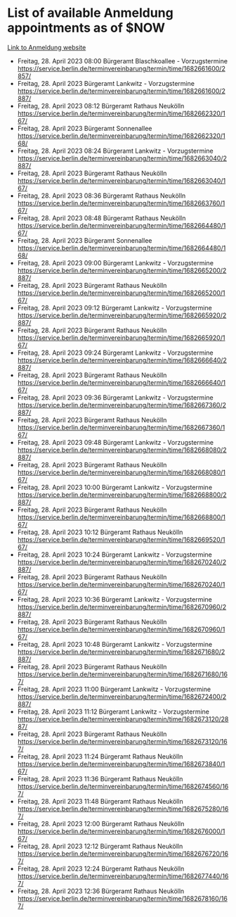 # List of available Anmeldung appointments as of $NOW
[Link to Anmeldung website](https://service.berlin.de/terminvereinbarung/termin/tag.php?termin=1&anliegen[]=120686&dienstleisterlist=122210,122217,327316,122219,327312,122227,327314,122231,327346,122243,327348,122254,122252,329742,122260,329745,122262,329748,122271,327278,122273,327274,122277,327276,330436,122280,327294,122282,327290,122284,327292,122291,327270,122285,327266,122286,327264,122296,327268,150230,329760,122297,327286,122294,327284,122312,329763,122314,329775,122304,327330,122311,327334,122309,327332,317869,122281,327352,122279,329772,122283,122276,327324,122274,327326,122267,329766,122246,327318,122251,327320,122257,327322,122208,327298,122226,327300&herkunft=http%3A%2F%2Fservice.berlin.de%2Fdienstleistung%2F120686%2F)
- Freitag, 28. April 2023 08:00 Bürgeramt Blaschkoallee - Vorzugstermine https://service.berlin.de/terminvereinbarung/termin/time/1682661600/2857/
- Freitag, 28. April 2023  Bürgeramt Lankwitz - Vorzugstermine https://service.berlin.de/terminvereinbarung/termin/time/1682661600/2887/
- Freitag, 28. April 2023 08:12 Bürgeramt Rathaus Neukölln https://service.berlin.de/terminvereinbarung/termin/time/1682662320/167/
- Freitag, 28. April 2023  Bürgeramt Sonnenallee https://service.berlin.de/terminvereinbarung/termin/time/1682662320/168/
- Freitag, 28. April 2023 08:24 Bürgeramt Lankwitz - Vorzugstermine https://service.berlin.de/terminvereinbarung/termin/time/1682663040/2887/
- Freitag, 28. April 2023  Bürgeramt Rathaus Neukölln https://service.berlin.de/terminvereinbarung/termin/time/1682663040/167/
- Freitag, 28. April 2023 08:36 Bürgeramt Rathaus Neukölln https://service.berlin.de/terminvereinbarung/termin/time/1682663760/167/
- Freitag, 28. April 2023 08:48 Bürgeramt Rathaus Neukölln https://service.berlin.de/terminvereinbarung/termin/time/1682664480/167/
- Freitag, 28. April 2023  Bürgeramt Sonnenallee https://service.berlin.de/terminvereinbarung/termin/time/1682664480/168/
- Freitag, 28. April 2023 09:00 Bürgeramt Lankwitz - Vorzugstermine https://service.berlin.de/terminvereinbarung/termin/time/1682665200/2887/
- Freitag, 28. April 2023  Bürgeramt Rathaus Neukölln https://service.berlin.de/terminvereinbarung/termin/time/1682665200/167/
- Freitag, 28. April 2023 09:12 Bürgeramt Lankwitz - Vorzugstermine https://service.berlin.de/terminvereinbarung/termin/time/1682665920/2887/
- Freitag, 28. April 2023  Bürgeramt Rathaus Neukölln https://service.berlin.de/terminvereinbarung/termin/time/1682665920/167/
- Freitag, 28. April 2023 09:24 Bürgeramt Lankwitz - Vorzugstermine https://service.berlin.de/terminvereinbarung/termin/time/1682666640/2887/
- Freitag, 28. April 2023  Bürgeramt Rathaus Neukölln https://service.berlin.de/terminvereinbarung/termin/time/1682666640/167/
- Freitag, 28. April 2023 09:36 Bürgeramt Lankwitz - Vorzugstermine https://service.berlin.de/terminvereinbarung/termin/time/1682667360/2887/
- Freitag, 28. April 2023  Bürgeramt Rathaus Neukölln https://service.berlin.de/terminvereinbarung/termin/time/1682667360/167/
- Freitag, 28. April 2023 09:48 Bürgeramt Lankwitz - Vorzugstermine https://service.berlin.de/terminvereinbarung/termin/time/1682668080/2887/
- Freitag, 28. April 2023  Bürgeramt Rathaus Neukölln https://service.berlin.de/terminvereinbarung/termin/time/1682668080/167/
- Freitag, 28. April 2023 10:00 Bürgeramt Lankwitz - Vorzugstermine https://service.berlin.de/terminvereinbarung/termin/time/1682668800/2887/
- Freitag, 28. April 2023  Bürgeramt Rathaus Neukölln https://service.berlin.de/terminvereinbarung/termin/time/1682668800/167/
- Freitag, 28. April 2023 10:12 Bürgeramt Rathaus Neukölln https://service.berlin.de/terminvereinbarung/termin/time/1682669520/167/
- Freitag, 28. April 2023 10:24 Bürgeramt Lankwitz - Vorzugstermine https://service.berlin.de/terminvereinbarung/termin/time/1682670240/2887/
- Freitag, 28. April 2023  Bürgeramt Rathaus Neukölln https://service.berlin.de/terminvereinbarung/termin/time/1682670240/167/
- Freitag, 28. April 2023 10:36 Bürgeramt Lankwitz - Vorzugstermine https://service.berlin.de/terminvereinbarung/termin/time/1682670960/2887/
- Freitag, 28. April 2023  Bürgeramt Rathaus Neukölln https://service.berlin.de/terminvereinbarung/termin/time/1682670960/167/
- Freitag, 28. April 2023 10:48 Bürgeramt Lankwitz - Vorzugstermine https://service.berlin.de/terminvereinbarung/termin/time/1682671680/2887/
- Freitag, 28. April 2023  Bürgeramt Rathaus Neukölln https://service.berlin.de/terminvereinbarung/termin/time/1682671680/167/
- Freitag, 28. April 2023 11:00 Bürgeramt Lankwitz - Vorzugstermine https://service.berlin.de/terminvereinbarung/termin/time/1682672400/2887/
- Freitag, 28. April 2023 11:12 Bürgeramt Lankwitz - Vorzugstermine https://service.berlin.de/terminvereinbarung/termin/time/1682673120/2887/
- Freitag, 28. April 2023  Bürgeramt Rathaus Neukölln https://service.berlin.de/terminvereinbarung/termin/time/1682673120/167/
- Freitag, 28. April 2023 11:24 Bürgeramt Rathaus Neukölln https://service.berlin.de/terminvereinbarung/termin/time/1682673840/167/
- Freitag, 28. April 2023 11:36 Bürgeramt Rathaus Neukölln https://service.berlin.de/terminvereinbarung/termin/time/1682674560/167/
- Freitag, 28. April 2023 11:48 Bürgeramt Rathaus Neukölln https://service.berlin.de/terminvereinbarung/termin/time/1682675280/167/
- Freitag, 28. April 2023 12:00 Bürgeramt Rathaus Neukölln https://service.berlin.de/terminvereinbarung/termin/time/1682676000/167/
- Freitag, 28. April 2023 12:12 Bürgeramt Rathaus Neukölln https://service.berlin.de/terminvereinbarung/termin/time/1682676720/167/
- Freitag, 28. April 2023 12:24 Bürgeramt Rathaus Neukölln https://service.berlin.de/terminvereinbarung/termin/time/1682677440/167/
- Freitag, 28. April 2023 12:36 Bürgeramt Rathaus Neukölln https://service.berlin.de/terminvereinbarung/termin/time/1682678160/167/
